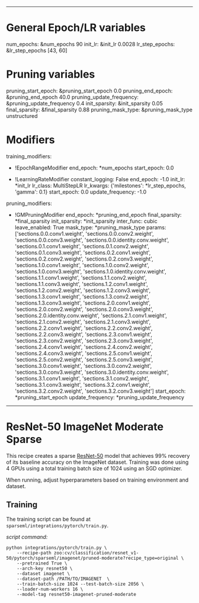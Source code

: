 <!--
Copyright (c) 2021 - present / Neuralmagic, Inc. All Rights Reserved.

Licensed under the Apache License, Version 2.0 (the "License");
you may not use this file except in compliance with the License.
You may obtain a copy of the License at

   http://www.apache.org/licenses/LICENSE-2.0

Unless required by applicable law or agreed to in writing,
software distributed under the License is distributed on an "AS IS" BASIS,
WITHOUT WARRANTIES OR CONDITIONS OF ANY KIND, either express or implied.
See the License for the specific language governing permissions and
limitations under the License.
-->

---
# General Epoch/LR variables
num_epochs: &num_epochs 90
init_lr: &init_lr 0.0028
lr_step_epochs: &lr_step_epochs [43, 60]

# Pruning variables
pruning_start_epoch: &pruning_start_epoch 0.0
pruning_end_epoch: &pruning_end_epoch 40.0
pruning_update_frequency: &pruning_update_frequency 0.4
init_sparsity: &init_sparsity 0.05
final_sparsity: &final_sparsity 0.88
pruning_mask_type: &pruning_mask_type unstructured

# Modifiers
training_modifiers:
  - !EpochRangeModifier
    end_epoch: *num_epochs
    start_epoch: 0.0

  - !LearningRateModifier
    constant_logging: False
    end_epoch: -1.0
    init_lr: *init_lr
    lr_class: MultiStepLR
    lr_kwargs: {'milestones': *lr_step_epochs, 'gamma': 0.1}
    start_epoch: 0.0
    update_frequency: -1.0
        
pruning_modifiers:
  - !GMPruningModifier
    end_epoch: *pruning_end_epoch
    final_sparsity: *final_sparsity
    init_sparsity: *init_sparsity
    inter_func: cubic
    leave_enabled: True
    mask_type: *pruning_mask_type
    params: ['sections.0.0.conv1.weight', 'sections.0.0.conv2.weight', 'sections.0.0.conv3.weight', 'sections.0.0.identity.conv.weight', 'sections.0.1.conv1.weight', 'sections.0.1.conv2.weight', 'sections.0.1.conv3.weight', 'sections.0.2.conv1.weight', 'sections.0.2.conv2.weight', 'sections.0.2.conv3.weight', 'sections.1.0.conv1.weight', 'sections.1.0.conv2.weight', 'sections.1.0.conv3.weight', 'sections.1.0.identity.conv.weight', 'sections.1.1.conv1.weight', 'sections.1.1.conv2.weight', 'sections.1.1.conv3.weight', 'sections.1.2.conv1.weight', 'sections.1.2.conv2.weight', 'sections.1.2.conv3.weight', 'sections.1.3.conv1.weight', 'sections.1.3.conv2.weight', 'sections.1.3.conv3.weight', 'sections.2.0.conv1.weight', 'sections.2.0.conv2.weight', 'sections.2.0.conv3.weight', 'sections.2.0.identity.conv.weight', 'sections.2.1.conv1.weight', 'sections.2.1.conv2.weight', 'sections.2.1.conv3.weight', 'sections.2.2.conv1.weight', 'sections.2.2.conv2.weight', 'sections.2.2.conv3.weight', 'sections.2.3.conv1.weight', 'sections.2.3.conv2.weight', 'sections.2.3.conv3.weight', 'sections.2.4.conv1.weight', 'sections.2.4.conv2.weight', 'sections.2.4.conv3.weight', 'sections.2.5.conv1.weight', 'sections.2.5.conv2.weight', 'sections.2.5.conv3.weight', 'sections.3.0.conv1.weight', 'sections.3.0.conv2.weight', 'sections.3.0.conv3.weight', 'sections.3.0.identity.conv.weight', 'sections.3.1.conv1.weight', 'sections.3.1.conv2.weight', 'sections.3.1.conv3.weight', 'sections.3.2.conv1.weight', 'sections.3.2.conv2.weight', 'sections.3.2.conv3.weight']
    start_epoch: *pruning_start_epoch
    update_frequency: *pruning_update_frequency
---

# ResNet-50 ImageNet Moderate Sparse

This recipe creates a sparse [ResNet-50](https://arxiv.org/abs/1512.03385) model that
achieves 99% recovery of its baseline accuracy on the ImageNet dataset.
Training was done using 4 GPUs using a total training batch size of 1024
using an SGD optimizer.

When running, adjust hyperparameters based on training environment and dataset.

## Training
The training script can be found at `sparseml/integrations/pytorch/train.py`.

*script command:*

```
python integrations/pytorch/train.py \
    --recipe-path zoo:cv/classification/resnet_v1-50/pytorch/sparseml/imagenet/pruned-moderate?recipe_type=original \
    --pretrained True \
    --arch-key resnet50 \
    --dataset imagenet \
    --dataset-path /PATH/TO/IMAGENET  \
    --train-batch-size 1024 --test-batch-size 2056 \
    --loader-num-workers 16 \
    --model-tag resnet50-imagenet-pruned-moderate
```
